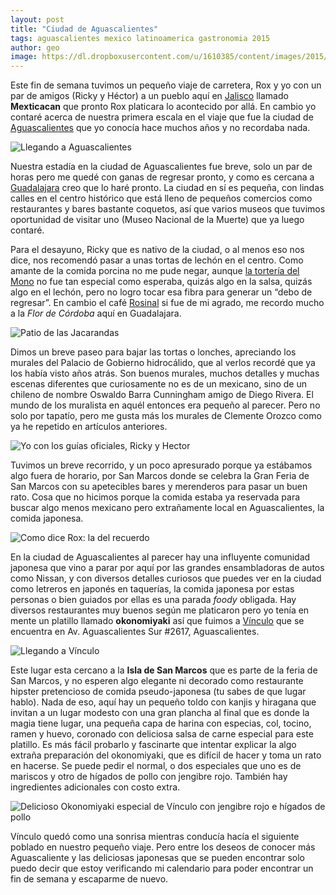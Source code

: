 ```yaml
---
layout: post
title: "Ciudad de Aguascalientes"
tags: aguascalientes mexico latinoamerica gastronomia 2015
author: geo
image: https://dl.dropboxusercontent.com/u/1610385/content/images/2015/09/2015-09-05%2012.30.46.jpg
---
```


Este fin de semana tuvimos un pequeño viaje de carretera, Rox y yo con un par de amigos (Ricky y Héctor) a un pueblo aquí en [Jalisco](/tag/jalisco) llamado **Mexticacan** que pronto Rox platicara lo acontecido por allá. En cambio yo contaré acerca de nuestra primera escala en el viaje que fue la ciudad de [Aguascalientes](/tag/aguascalientes) que yo conocía hace muchos años y no recordaba nada.

![Llegando a Aguascalientes](https://dl.dropboxusercontent.com/u/1610385/content/images/2015/09/2015-09-05%2012.29.45.jpg)

Nuestra estadía en la ciudad de Aguascalientes fue breve, solo un par de horas pero me quedé con ganas de regresar pronto, y como es cercana a [Guadalajara](/tag/guadalajara) creo que lo haré pronto. La ciudad en sí es pequeña, con lindas calles en el centro histórico que está lleno de pequeños comercios como restaurantes y bares bastante coquetos, así que varios museos que tuvimos oportunidad de visitar uno (Museo Nacional de la Muerte) que ya luego contaré.

Para el desayuno, Ricky que es nativo de la ciudad, o al menos eso nos dice, nos recomendó pasar a unas tortas de lechón en el centro. Como amante de la comida porcina no me pude negar, aunque [la tortería del Mono](https://foursquare.com/v/loncheria-el-mono/4eca83b161af9e14334439ae)  no fue tan especial como esperaba, quizás algo en la salsa, quizás algo en el lechón, pero no logro tocar esa fibra para generar un “debo de regresar”. En cambio el café [Rosinal](https://foursquare.com/v/rosinal-caf%C3%A9/4c45031a429a0f4735a1491e) si fue de mi agrado, me recordo mucho a la *Flor de Córdoba* aquí en Guadalajara.

![Patio de las Jacarandas](https://dl.dropboxusercontent.com/u/1610385/content/images/2015/09/2015-09-05%2012.32.59.jpg)

Dimos un breve paseo para bajar las tortas o lonches, apreciando los murales del Palacio de Gobierno hidrocálido, que al verlos recordé que ya los había visto años atrás. Son buenos murales, muchos detalles y muchas escenas diferentes que curiosamente no es de un mexicano, sino de un chileno de nombre Oswaldo Barra Cunningham amigo de Diego Rivera. El mundo de los muralista en aquél entonces era pequeño al parecer. Pero no solo por tapatío, pero me gusta más los murales de Clemente Orozco como ya he repetido en artículos anteriores.

![Yo con los guías oficiales, Ricky y Hector](https://dl.dropboxusercontent.com/u/1610385/content/images/2015/09/2015-09-05%2012.40.24.jpg)

Tuvimos un breve recorrido, y un poco apresurado porque ya estábamos algo fuera de horario, por San Marcos donde se celebra la Gran Feria de San Marcos con su apetecibles bares y merenderos para pasar un buen rato. Cosa que no hicimos porque la comida estaba ya reservada para buscar algo menos mexicano pero extrañamente local en Aguascalientes, la comida japonesa.

![Como dice Rox: la del recuerdo](https://dl.dropboxusercontent.com/u/1610385/content/images/2015/09/2015-09-05%2014.53.28.jpg)

En la ciudad de Aguascalientes al parecer hay una influyente comunidad japonesa que vino a parar por aquí por las grandes ensambladoras de autos como Nissan, y con diversos detalles curiosos que puedes ver en la ciudad como letreros en japonés en taquerías, la comida japonesa por estas personas o bien guiados por ellas es una parada *foody* obligada. Hay diversos restaurantes muy buenos según me platicaron pero yo tenía en mente un platillo llamado **okonomiyaki** así que fuimos a [Vínculo](https://foursquare.com/v/v%C3%ADnculo/557876d4498e4c5e76c48d35) que se encuentra en Av. Aguascalientes Sur #2617, Aguascalientes.

![Llegando a Vínculo](https://dl.dropboxusercontent.com/u/1610385/content/images/2015/09/2015-09-05%2015.20.34.jpg)

Este lugar esta cercano a la **Isla de San Marcos** que es parte de la feria de San Marcos, y no esperen algo elegante ni decorado como restaurante hipster pretencioso de comida pseudo-japonesa (tu sabes de que lugar hablo). Nada de eso, aquí hay un pequeño toldo con kanjis y hiragana que invitan a un lugar modesto con una gran plancha al final que es donde la magia tiene lugar, una pequeña capa de harina con especias, col, tocino, ramen y huevo, coronado con deliciosa salsa de carne especial para este platillo. Es más fácil probarlo y fascinarte que intentar explicar la algo extraña preparación del okonomiyaki, que es difícil de hacer y toma un rato en hacerse. Se puede pedir el normal, o dos especiales que uno es de mariscos y otro de hígados de pollo con jengibre rojo. También hay ingredientes adicionales con costo extra.

![Delicioso Okonomiyaki especial de Vínculo con jengibre rojo e hígados de pollo](https://dl.dropboxusercontent.com/u/1610385/content/images/2015/09/2015-09-05%2015.53.33.jpg)

Vínculo quedó como una sonrisa mientras conducía hacía el siguiente poblado en nuestro pequeño viaje. Pero entre los deseos de conocer más Aguascaliente y las deliciosas japonesas que se pueden encontrar solo puedo decir que estoy verificando mi calendario para poder encontrar un fin de semana y escaparme de nuevo.
